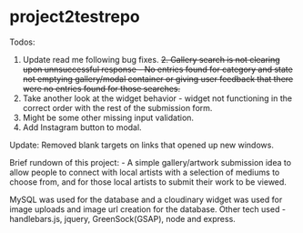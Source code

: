 # project2testrepo

Todos:

1. Update read me following bug fixes.
<strike>2. Gallery search is not clearing upon unnsuccessful response - No entries found for category and state not emptying gallery/modal container or giving user feedback that there were no entries found for those searches.</strike>
3. Take another look at the widget behavior - widget not functioning in the correct order with the rest of the submission form.
4. Might be some other missing input validation.
5. Add Instagram button to modal.


Update: Removed blank targets on links that opened up new windows. 


Brief rundown of this project: - A simple gallery/artwork submission idea to allow people to connect with local artists with a selection of mediums to choose from, and for those local artists to submit their work to be viewed. 

MySQL was used for the database and a cloudinary widget was used for image uploads and image url creation for the database.
Other tech used - handlebars.js, jquery, GreenSock(GSAP), node and express.
